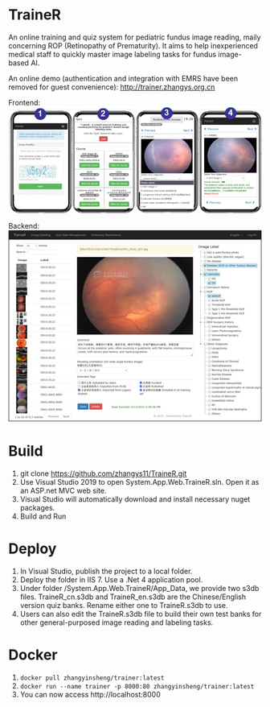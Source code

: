 # TraineR

An online training and quiz system for pediatric fundus image reading, maily concerning ROP (Retinopathy of Prematurity). It aims to help inexperienced medical staff to quickly master image labeling tasks for fundus image-based AI.     

An online demo (authentication and integration with EMRS have been removed for guest convenience): 
http://trainer.zhangys.org.cn

Frontend:   
<img src="front.jpg">

Backend:   
<img src="back.jpg">

# Build

1. git clone https://github.com/zhangys11/TraineR.git
2. Use Visual Studio 2019 to open System.App.Web.TraineR.sln. Open it as an ASP.net MVC web site.
3. Visual Studio will automatically download and install necessary nuget packages.
4. Build and Run

# Deploy

1. In Visual Studio, publish the project to a local folder.
2. Deploy the folder in IIS 7. Use a .Net 4 application pool.  
3. Under folder /System.App.Web.TraineR/App_Data, we provide two s3db files. TraineR_cn.s3db and TraineR_en.s3db are the Chinese/English version quiz banks. Rename either one to TraineR.s3db to use.
4. Users can also edit the TraineR.s3db file to build their own test banks for other general-purposed image reading and labeling tasks.   

# Docker

1. `docker pull zhangyinsheng/trainer:latest`  
2. `docker run --name trainer -p 8000:80 zhangyinsheng/trainer:latest`  
3. You can now access http://localhost:8000
